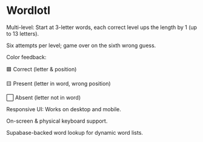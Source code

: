 # Wordlotl

Multi-level: Start at 3-letter words, each correct level ups the length by 1 (up to 13 letters).

Six attempts per level; game over on the sixth wrong guess.

Color feedback:

🟩 Correct (letter & position)

🟨 Present (letter in word, wrong position)

⬜ Absent (letter not in word)

Responsive UI: Works on desktop and mobile.

On-screen & physical keyboard support.

Supabase-backed word lookup for dynamic word lists.

